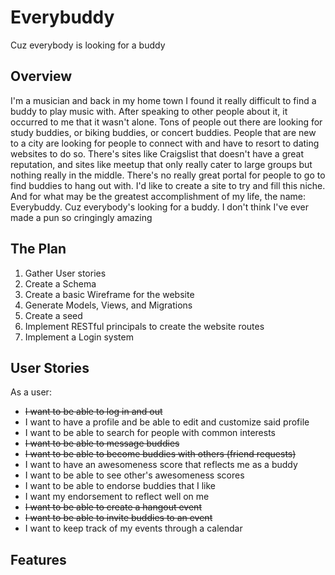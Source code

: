 # Everybuddy
Cuz everybody is looking for a buddy

## Overview

I'm a musician and back in my home town I found it really difficult to find a buddy to play music with.  After speaking to other people about it, it occurred to me that it wasn't alone.  Tons of people out there are looking for study buddies, or biking buddies, or concert buddies.  People that are new to a city are looking for people to connect with and have to resort to dating websites to do so.  There's sites like Craigslist that doesn't have a great reputation, and sites like meetup that only really cater to large groups but nothing really in the middle.  There's no really great portal for people to go to find buddies to hang out with.  I'd like to create a site to try and fill this niche.  And for what may be the greatest accomplishment of my life, the name: Everybuddy.  Cuz everybody's looking for a buddy.  I don't think I've ever made a pun so cringingly amazing

## The Plan

1. Gather User stories
2. Create a Schema
3. Create a basic Wireframe for the website
4. Generate Models, Views, and Migrations
5. Create a seed
6. Implement RESTful principals to create the website routes
7. Implement a Login system

## User Stories

As a user:

- ~~I want to be able to log in and out~~
- I want to have a profile and be able to edit and customize said profile
- I want to be able to search for people with common interests
- ~~I want to be able to message buddies~~
- ~~I want to be able to become buddies with others (friend requests)~~
- I want to have an awesomeness score that reflects me as a buddy
- I want to be able to see other's awesomeness scores
- I want to be able to endorse buddies that I like
- I want my endorsement to reflect well on me
- ~~I want to be able to create a hangout event~~
- ~~I want to be able to invite buddies to an event~~
- I want to keep track of my events through a calendar


## Features